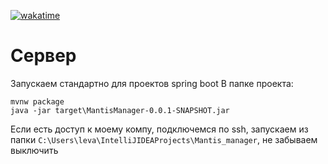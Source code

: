 [![wakatime](https://wakatime.com/badge/user/018b3389-a5d9-4dbc-8051-2d04e482b7b9/project/018b70fd-ecfd-4509-bd97-74a8fc36dbfc.svg)](https://wakatime.com/badge/user/018b3389-a5d9-4dbc-8051-2d04e482b7b9/project/018b70fd-ecfd-4509-bd97-74a8fc36dbfc)

# Сервер

Запускаем стандартно для проектов spring boot
В папке проекта:
```sehll
mvnw package
java -jar target\MantisManager-0.0.1-SNAPSHOT.jar
```

Если есть доступ к моему компу, подключемся по ssh, запускаем из папки `C:\Users\leva\IntelliJIDEAProjects\Mantis_manager`, не забываем выключить

